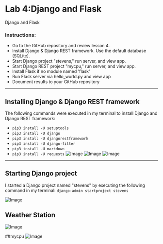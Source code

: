 # Lab 4:Django and Flask
Django and Flask
### Instructions: 
- Go to the GitHub repository and review lesson 4.
- Install Django & Django REST framework. Use the default database (SQLite).
- Start Django project "stevens," run server, and view app.
- Start Django REST project "mycpu," run server, and view app.
- Install Flask if no module named 'flask'
- Run Flask server via hello_world.py and view app
- Document results to your GitHub repository

--- 
## Installing Django & Django REST framework
The following commands were executed in my terminal to install Django and Django REST framework: 
- `pip3 install -U setuptools` 
- `pip3 install -U django`
- `pip3 install -U djangorestframework`
- `pip3 install -U django-filter`
- `pip3 install -U markdown`
- `pip3 install -U requests`
![Image](https://github.com/user-attachments/assets/70da05bc-5cc7-4710-b129-7ed259d0abb4)
![Image](https://github.com/user-attachments/assets/98fb9076-1af9-4175-927e-910d171ec621)
![Image](https://github.com/user-attachments/assets/bfbb67fb-b1e5-48b8-a46e-aac3fd6f5869)

---

## Starting Django project
I started a Django project named "stevens" by executing the following command in my terminal:
`django-admin startproject stevens`

![Image](https://github.com/user-attachments/assets/965b3226-35b0-4a6f-8eb9-f7c9c4cf8d26)

## Weather Station
![Image](https://github.com/user-attachments/assets/33a8d407-1d08-4c4a-9ff0-87dc9d15dcb4)

##mycpu
![Image](https://github.com/user-attachments/assets/ba6a6fe2-6067-496c-982f-0364163520d5)


